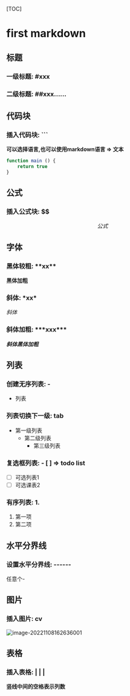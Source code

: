 [TOC]



# first markdown

## 标题
### 一级标题: #xxx
### 二级标题: ##xxx......

## 代码块

### 插入代码块: \`\`\`

**可以选择语言,也可以使用markdown语言 => 文本**

```javascript
function main () {
    return true
}
```
## 公式

### 插入公式块: \$\$

$$
公式
$$



## 字体

### 黑体较粗: \*\*xx\*\*
**黑体加粗**

### 斜体: \*xx\*
*斜体*

### 斜体加粗: \*\*\*xxx\*\*\*
***斜体黑体加粗***

## 列表
### 创建无序列表: \-
-	列表
### 列表切换下一级: tab
- 第一级列表
  - 第二级列表
    - 第三级列表


### 复选框列表: \- [ ]  => todo list

- [ ]  可选列表1
- [ ]  可选课表2

### 有序列表: 1. 

1. 第一项
2. 第二项

## 水平分界线

### 设置水平分界线: \-\-\-\-\-\-

任意个\-

## 图片

### 插入图片: cv

![image-20221108162636001](C:\Users\Administrator\AppData\Roaming\Typora\typora-user-images\image-20221108162636001.png)

## 表格

### 插入表格: \| \| \|

**竖线中间的空格表示列数**

